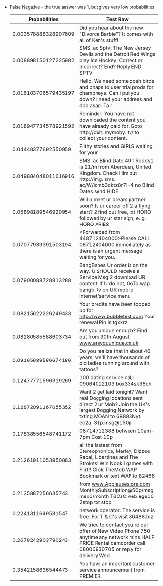 * False Negative - the true answer was 1, but gives very low probabilities

  | Probabilities | Test Raw |
  |-|-|
  |     0.003578886328907609     | Did you hear about the new "Divorce Barbie"? It comes with all of Ken's stuff!|
  |     0.008898150127225982     | SMS. ac Sptv: The New Jersey Devils and the Detroit Red Wings play Ice Hockey. Correct or Incorrect? End? Reply END SPTV|
  |     0.016103706579435197     | Hello. We need some posh birds and chaps to user trial prods for champneys. Can i put you down? I need your address and dob asap. Ta r|
  |     0.018947734578921592     | Reminder: You have not downloaded the content you have already paid for. Goto http://doit. mymoby. tv/ to collect your content.|
  |     0.04448377692550959      | Filthy stories and GIRLS waiting for your|
  |     0.049884048011616916     | SMS. ac Blind Date 4U!: Rodds1 is 21/m from Aberdeen, United Kingdom. Check Him out http://img. sms. ac/W/icmb3cktz8r7!-4 no Blind Dates send HIDE|
  |     0.05898189546920954      | Will u meet ur dream partner soon? Is ur career off 2 a flyng start? 2 find out free, txt HORO followed by ur star sign, e. g. HORO ARIES|
  |     0.07077939391503194      | <Forwarded from 448712404000>Please CALL 08712404000 immediately as there is an urgent message waiting for you.|
  |     0.07900088728813288      | BangBabes Ur order is on the way. U SHOULD receive a Service Msg 2 download UR content. If U do not, GoTo wap. bangb. tv on UR mobile internet/service menu|
  |     0.08215622226249433      | Your credits have been topped up for http://www.bubbletext.com Your renewal Pin is tgxxrz|
  |     0.08280585588603734      | Are you unique enough? Find out from 30th August. www.areyouunique.co.uk|
  |     0.09165689586674186      | Do you realize that in about 40 years, we'll have thousands of old ladies running around with tattoos?|
  |     0.12477771596319269      | 100 dating service cal;l 09064012103 box334sk38ch|
  |     0.12872091167055352      | Want 2 get laid tonight? Want real Dogging locations sent direct 2 ur Mob? Join the UK's largest Dogging Network by txting MOAN to 69888Nyt. ec2a. 31p.msg@150p|
  |     0.17838556548741172      | 08714712388 between 10am-7pm Cost 10p|
  |     0.21261911053950863      | all the lastest from Stereophonics, Marley, Dizzee Racal, Libertines and The Strokes! Win Nookii games with Flirt!! Click TheMob WAP Bookmark or text WAP to 82468|
  |      0.2135887256635743      | from www.Applausestore.com MonthlySubscription@50p/msg max6/month T&CsC web age16 2stop txt stop|
  |      0.2241311649581547      | network operator. The service is free. For T & C's visit 80488.biz|
  |      0.2678242903790243      | We tried to contact you re our offer of New Video Phone 750 anytime any network mins HALF PRICE Rental camcorder call 08000930705 or reply for delivery Wed|
  |      0.3542158636544473      | You have an important customer service announcement from PREMIER.|